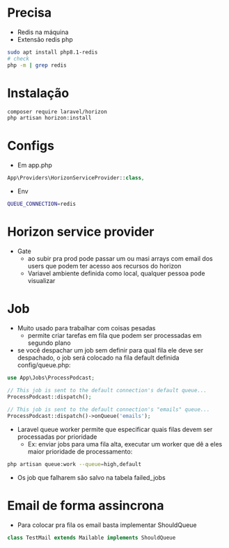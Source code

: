 # Precisa
- Redis na máquina
- Extensão redis php
```sh
sudo apt install php8.1-redis
# check
php -m | grep redis
```


# Instalação
```sh
composer require laravel/horizon
php artisan horizon:install
```

# Configs
- Em app.php
```php
App\Providers\HorizonServiceProvider::class,
```

- Env
```sh
QUEUE_CONNECTION=redis
```

# Horizon service provider
- Gate
    - ao subir pra prod pode passar um ou masi arrays com email dos users que podem ter acesso aos recursos do horizon
    - Variavel ambiente definida como local, qualquer pessoa pode visualizar

# Job
- Muito usado para trabalhar com coisas pesadas
    - permite criar tarefas em fila que podem ser processadas em segundo plano
- se você despachar um job sem definir para qual fila ele deve ser despachado, o job será colocado na fila default definida config/queue.php:
```php
use App\Jobs\ProcessPodcast;

// This job is sent to the default connection's default queue...
ProcessPodcast::dispatch();
 
// This job is sent to the default connection's "emails" queue...
ProcessPodcast::dispatch()->onQueue('emails');
```
- Laravel queue worker permite que especificar quais filas devem ser processadas por prioridade
    - Ex: enviar jobs para uma fila alta, executar um worker que dê a eles maior prioridade de processamento:
```sh
php artisan queue:work --queue=high,default
```
- Os job que falharem são salvo na tabela failed_jobs

# Email de forma assincrona
- Para colocar pra fila os email basta implementar ShouldQueue
```php
class TestMail extends Mailable implements ShouldQueue
```
